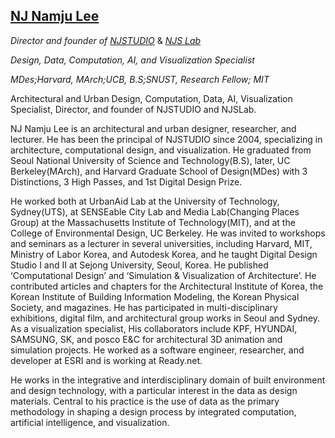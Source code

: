 ## [NJ Namju Lee](mailto:nj.namju@gmail.com)

_Director and founder of_ [_NJSTUDIO_](http://www.njstudio.co.kr) & [_NJS Lab_](https://namjulee.github.io/njs-lab-public/)

_Design, Data, Computation, AI, and Visualization Specialist_

_MDes;Harvard, MArch;UCB, B.S;SNUST, Research Fellow; MIT_

Architectural and Urban Design, Computation, Data, AI, Visualization Specialist, Director, and founder of NJSTUDIO and NJSLab.

NJ Namju Lee is an architectural and urban designer, researcher, and lecturer. He has been the principal of NJSTUDIO since 2004, specializing in architecture, computational design, and visualization. He graduated from Seoul National University of Science and Technology(B.S), later, UC Berkeley(MArch), and Harvard Graduate School of Design(MDes) with 3 Distinctions, 3 High Passes, and 1st Digital Design Prize.

He worked both at UrbanAid Lab at the University of Technology, Sydney(UTS), at SENSEable City Lab and Media Lab(Changing Places Group) at the Massachusetts Institute of Technology(MIT), and at the College of Environmental Design, UC Berkeley. He was invited to workshops and seminars as a lecturer in several universities, including Harvard, MIT, Ministry of Labor Korea, and Autodesk Korea, and he taught Digital Design Studio I and II at Sejong University, Seoul, Korea. He published ‘Computational Design’ and ‘Simulation & Visualization of Architecture’. He contributed articles and chapters for the Architectural Institute of Korea, the Korean Institute of Building Information Modeling, the Korean Physical Society, and magazines. He has participated in multi-disciplinary exhibitions, digital film, and architectural group works in Seoul and Sydney. As a visualization specialist, His collaborators include KPF, HYUNDAI, SAMSUNG, SK, and posco E&C for architectural 3D animation and simulation projects. He worked as a software engineer, researcher, and developer at ESRI and is working at Ready.net.

He works in the integrative and interdisciplinary domain of built environment and design technology, with a particular interest in the data as design materials. Central to his practice is the use of data as the primary methodology in shaping a design process by integrated computation, artificial intelligence, and visualization.
